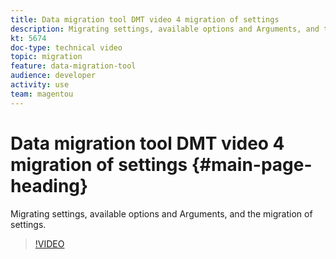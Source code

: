 ```yaml
---
title: Data migration tool DMT video 4 migration of settings
description: Migrating settings, available options and Arguments, and the migration of settings.
kt: 5674
doc-type: technical video
topic: migration
feature: data-migration-tool
audience: developer
activity: use
team: magentou
---
```


# Data migration tool DMT video 4 migration of settings {#main-page-heading}

Migrating settings, available options and Arguments, and the migration of settings.

>[!VIDEO](https://video.tv.adobe.com/v/35828?quality=12&learn=on)